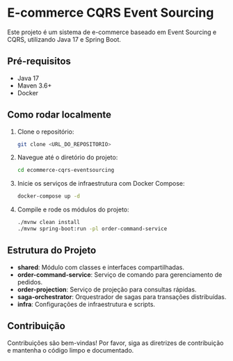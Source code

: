 # E-commerce CQRS Event Sourcing

Este projeto é um sistema de e-commerce baseado em Event Sourcing e CQRS, utilizando Java 17 e Spring Boot.

## Pré-requisitos

- Java 17
- Maven 3.6+
- Docker

## Como rodar localmente

1. Clone o repositório:
   ```bash
   git clone <URL_DO_REPOSITORIO>
   ```

2. Navegue até o diretório do projeto:
   ```bash
   cd ecommerce-cqrs-eventsourcing
   ```

3. Inicie os serviços de infraestrutura com Docker Compose:
   ```bash
   docker-compose up -d
   ```

4. Compile e rode os módulos do projeto:
   ```bash
   ./mvnw clean install
   ./mvnw spring-boot:run -pl order-command-service
   ```

## Estrutura do Projeto

- **shared**: Módulo com classes e interfaces compartilhadas.
- **order-command-service**: Serviço de comando para gerenciamento de pedidos.
- **order-projection**: Serviço de projeção para consultas rápidas.
- **saga-orchestrator**: Orquestrador de sagas para transações distribuídas.
- **infra**: Configurações de infraestrutura e scripts.

## Contribuição

Contribuições são bem-vindas! Por favor, siga as diretrizes de contribuição e mantenha o código limpo e documentado.
